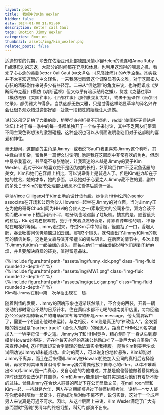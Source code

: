 ```yaml
---
layout: post
title:  我眼中的Kim Wexler
hidden: false
date: 2024-01-09 21:01:00
description: Better call Saul
tags: Emotion Jimmy Wexler
categories: Emotion
thumbnail: assets/img/kim_wexler.png
related_posts: false
---
```

适逢短暂的假期，除去在佐治亚州北部德国风情小镇Helen的流连和Anna Ruby Fall瀑布边的忘返，大部分的时间都在充电和休息。也利用这难得的喘息之机，看完了心心念的美剧Better Call Saul (中文译名：《风骚律师》) 的六季全集。其实我并不太喜欢这里的中文译名，一来我感觉风骚这个词略显有失文雅，对于这部扣人心弦的精彩剧作来说多少有些轻浮。二来从“信达雅”的角度来说，也许翻译成《梦断阿布克基》(模仿《魂断蓝桥》但又似乎有暗示结局之嫌)，抑或《克基往事》（模仿电影《美国往事》，《西部往事》那种朦胧复古美），或者干脆译作《索尔回忆录》，都优雅大气得多。当然这都无伤大雅，只是觉得这样略显草率的译名兴许会让很多观众错过这部好剧--就像一段错过的姻缘让人遗憾。

说起这部足足拍了六季的剧，想要彻底剖析是不可能的，reddit(美国版天涯贴吧论坛)上对于每一季中的每一集都单独开了一个帖子来讨论，其中不乏网友们带着不同主观色彩想法的激烈碰撞，这种盛况也可以从侧面说明剧迷们对于这部剧的喜爱和神往。

毫无疑问，这部剧的主角是Jimmy--或者说“Saul”(我更喜欢Jimmy这个称呼，其中缘由很复杂，留给另一篇博文讨论吧), 他是我在这部剧中非常喜欢的角色，但剧中最令我喜欢，甚至毫不夸张地说，让我着迷的人却是Jimmy的妻子Kim Wexler。我对于Kim的喜欢绝不是因为她的长相，好莱坞巨作中不乏沉鱼落雁的美女，Kim和她们在容颜上相比，可以说算得上是普通人了。但是Kim魅力却在于她的性格，她的才华，她的多面，以及她对于心爱之人Jimmy藏不住的爱。剧中的多处关于Kim的细节处理都让我忍不住暂停后感慨一番。

导演Vince Gilligan对于Kim出场的设计很有趣，她作为HHM公司的senior associate在开场和公司合伙人Howard一起坐在Jimmy的对立面。当时Jimmy正在为他的哥哥Chuck(同为HHM的合伙人之一)索取更大的公司补偿，双方会谈不欢而散Jimmy下楼后闷闷不平，咬牙切齿地踢翻了垃圾桶。搞笑的是，随着镜头的拉远，Kim出现在银幕前，她手中夹着点燃的香烟，背靠着停车楼的墙， 冷静站在电梯外等候。Jimmy走过来，夺过Kim手中的香烟，径直抽了一口，香烟入肺，吞云吐雾间仿佛烦恼过如云烟。寥寥3个镜头，就勾画出了Jimmy和Kim的默契的情侣关系，这也是文森导演非常擅长的镜头语言。在后面的情节中，多次出现了Jimmy和Kim在一起抽烟的镜头，而每次他们一起抽烟都说明他们遇到了新麻烦，并且要解决麻烦的征兆，值得留意品味。
<div class="row mt-3">
    <div class="col-sm mt-3 mt-md-0">
        {% include figure.html path="assets/img/funny_kick.png" class="img-fluid rounded z-depth-1" %}
    </div>
    <div class="col-sm mt-3 mt-md-0">
        {% include figure.html path="assets/img/MW1.png" class="img-fluid rounded z-depth-1" %}
    </div>
    <div class="col-sm mt-3 mt-md-0">
        {% include figure.html path="assets/img/get_cigar.png" class="img-fluid rounded z-depth-1" %}
    </div> 
</div>
<div class="caption">
    Kim和Jimmy在剧中第一次单独出现在一起.
</div>

随着剧情的发展，Jimmy的落魄形象也逐渐跃然纸上，不合身的西装，开着一辆发动机都时常点不燃的日系铃木，住在黄瓜水都不让喝的越南美甲店里，每每回道办公室满怀期待新客户的电话留言却等来的都是zero message。他太需要客户了，需要一个机遇让他时来运转。与之相反，Kim则是真正的“律政佳人”，金发碧眼的她已经是“partner track”（合伙人轨道）的候选人，距离在HHM公司名字里加入一个W字母仅一步之遥。Jimmy为了和HHM竞争，精心制作了一身从头到脚模仿Howard的服装，还在他每天必经的高速公路路口挂了一副巨大的自画像广告来宣传JMM, 这样荒唐却又合乎情理的做法着实令我捧腹。 随后Kim到美甲沙龙试图劝说Jimmy却未能成功。 此时的两人，可以说身份地位悬殊，Kim却能对Jimmy不离弃，而且在后来得知Jimmy被Howard拒绝加入公司的真相后选择隐瞒，再次来到美甲店含泪请求Jimmy接受需要他放下自尊心的offer。从中不难看出Kim对Jimmy是一片真心，发自心底的为他难过，并总是偷偷替他做着最优的选择时还想方设法保护其自尊。Kim和Jimmy能走到一起其实是因为他们有着斩不断的过往。曾经Jimmy在合伙人哥哥的帮助下在公司里做文员，在mail room里和Kim一起，一待就是六年，两人在这期间都通过了律师执照考试。设想一个女人能在你低谷时陪你一起奋斗，在她成功后对你不离不弃，说句实话，这对于一个成年男人来说真是可遇不可求。因此，从这个层面上来讲，Kim Wexler满足了广大有志而暂时“落魄”男青年的终极幻想，科幻片都演不出来。 




